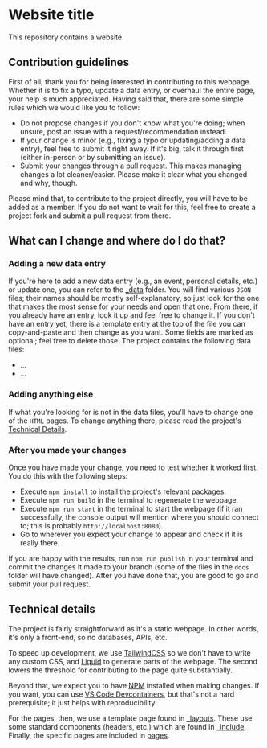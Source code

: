 # Website title

This repository contains a website.

## Contribution guidelines

First of all, thank you for being interested in contributing to this webpage.
Whether it is to fix a typo, update a data entry, or overhaul the entire page, your help is much appreciated.
Having said that, there are some simple rules which we would like you to follow:
- Do not propose changes if you don't know what you're doing; when unsure, post an issue with a request/recommendation instead.
- If your change is minor (e.g., fixing a typo or updating/adding a data entry), feel free to submit it right away. If it's big, talk it through first (either in-person or by submitting an issue).
- Submit your changes through a pull request. This makes managing changes a lot cleaner/easier. Please make it clear what you changed and why, though.

Please mind that, to contribute to the project directly, you will have to be added as a member.
If you do not want to wait for this, feel free to create a project fork and submit a pull request from there.


## What can I change and where do I do that?

### Adding a new data entry

If you're here to add a new data entry (e.g., an event, personal details, etc.) or update one, you can refer to the [_data](./_data) folder.
You will find various `JSON` files; their names should be mostly self-explanatory, so just look for the one that makes the most sense for your needs and open that one.
From there, if you already have an entry, look it up and feel free to change it.
If you don't have an entry yet, there is a template entry at the top of the file you can copy-and-paste and then change as you want.
Some fields are marked as optional; feel free to delete those.
The project contains the following data files:
- ...
- ...

### Adding anything else

If what you're looking for is not in the data files, you'll have to change one of the `HTML` pages.
To change anything there, please read the project's [Technical Details](#technical-details).

### After you made your changes

Once you have made your change, you need to test whether it worked first.
You do this with the following steps:
- Execute ``npm install`` to install the project's relevant packages.
- Execute ``npm run build`` in the terminal to regenerate the webpage.
- Execute ``npm run start`` in the terminal to start the webpage (if it ran successfully, the console output will mention where you should connect to; this is probably ``http://localhost:8080``).
- Go to wherever you expect your change to appear and check if it is really there.

If you are happy with the results, run ``npm run publish`` in your terminal and commit the changes it made to your branch (some of the files in the ``docs`` folder will have changed).
After you have done that, you are good to go and submit your pull request.


## Technical details

The project is fairly straightforward as it's a static webpage.
In other words, it's only a front-end, so no databases, APIs, etc.

To speed up development, we use [TailwindCSS](https://tailwindcss.com/) so we don't have to write any custom CSS, and [Liquid](https://shopify.dev/docs/api/liquid) to generate parts of the webpage.
The second lowers the threshold for contributing to the page quite substantially.

Beyond that, we expect you to have [NPM](https://docs.npmjs.com/downloading-and-installing-node-js-and-npm) installed when making changes.
If you want, you can use [VS Code Devcontainers](https://code.visualstudio.com/docs/devcontainers/containers), but that's not a hard prerequisite; it just helps with reproducibility.

For the pages, then, we use a template page found in [_layouts](./_layouts).
These use some standard components (headers, etc.) which are found in [_include](./_include).
Finally, the specific pages are included in [pages](./pages).

